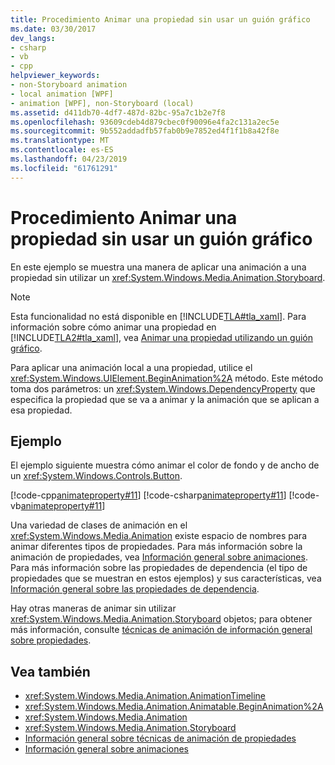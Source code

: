 ```yaml
---
title: Procedimiento Animar una propiedad sin usar un guión gráfico
ms.date: 03/30/2017
dev_langs:
- csharp
- vb
- cpp
helpviewer_keywords:
- non-Storyboard animation
- local animation [WPF]
- animation [WPF], non-Storyboard (local)
ms.assetid: d411db70-4df7-487d-82bc-95a7c1b2e7f8
ms.openlocfilehash: 93609cdeb4d879cbec0f90096e4fa2c131a2ec5e
ms.sourcegitcommit: 9b552addadfb57fab0b9e7852ed4f1f1b8a42f8e
ms.translationtype: MT
ms.contentlocale: es-ES
ms.lasthandoff: 04/23/2019
ms.locfileid: "61761291"
---
```

# <a name="how-to-animate-a-property-without-using-a-storyboard"></a>Procedimiento Animar una propiedad sin usar un guión gráfico
En este ejemplo se muestra una manera de aplicar una animación a una propiedad sin utilizar un <xref:System.Windows.Media.Animation.Storyboard>.  
  
> [!NOTE]
>  Esta funcionalidad no está disponible en [!INCLUDE[TLA#tla_xaml](../../../../includes/tlasharptla-xaml-md.md)]. Para información sobre cómo animar una propiedad en [!INCLUDE[TLA2#tla_xaml](../../../../includes/tla2sharptla-xaml-md.md)], vea [Animar una propiedad utilizando un guión gráfico](how-to-animate-a-property-by-using-a-storyboard.md).  
  
 Para aplicar una animación local a una propiedad, utilice el <xref:System.Windows.UIElement.BeginAnimation%2A> método. Este método toma dos parámetros: un <xref:System.Windows.DependencyProperty> que especifica la propiedad que se va a animar y la animación que se aplican a esa propiedad.  
  
## <a name="example"></a>Ejemplo  
 El ejemplo siguiente muestra cómo animar el color de fondo y de ancho de un <xref:System.Windows.Controls.Button>.  
  
 [!code-cpp[animateproperty#11](~/samples/snippets/cpp/VS_Snippets_Wpf/animateproperty/CPP/LocalAnimationExample.cpp#11)]
 [!code-csharp[animateproperty#11](~/samples/snippets/csharp/VS_Snippets_Wpf/animateproperty/CSharp/LocalAnimationExample.cs#11)]
 [!code-vb[animateproperty#11](~/samples/snippets/visualbasic/VS_Snippets_Wpf/animateproperty/VisualBasic/LocalAnimationExample.vb#11)]  
  
 Una variedad de clases de animación en el <xref:System.Windows.Media.Animation> existe espacio de nombres para animar diferentes tipos de propiedades. Para más información sobre la animación de propiedades, vea [Información general sobre animaciones](animation-overview.md). Para más información sobre las propiedades de dependencia (el tipo de propiedades que se muestran en estos ejemplos) y sus características, vea [Información general sobre las propiedades de dependencia](../advanced/dependency-properties-overview.md).  
  
 Hay otras maneras de animar sin utilizar <xref:System.Windows.Media.Animation.Storyboard> objetos; para obtener más información, consulte [técnicas de animación de información general sobre propiedades](property-animation-techniques-overview.md).  
  
## <a name="see-also"></a>Vea también

- <xref:System.Windows.Media.Animation.AnimationTimeline>
- <xref:System.Windows.Media.Animation.Animatable.BeginAnimation%2A>
- <xref:System.Windows.Media.Animation>
- <xref:System.Windows.Media.Animation.Storyboard>
- [Información general sobre técnicas de animación de propiedades](property-animation-techniques-overview.md)
- [Información general sobre animaciones](animation-overview.md)

